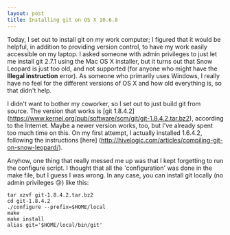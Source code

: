 ```yaml
---
layout: post
title: Installing git on OS X 10.6.8
---
```


Today, I set out to install git on my work computer; I figured that it would be helpful, in addition to providing version control, to have my work easily accessible on my laptop. I asked someone with admin privileges to just let me install git 2.7.1 using the Mac OS X installer, but it turns out that Snow Leopard is just too old, and not supported (for anyone who might have the <strong>Illegal instruction</strong> error). As someone who primarily uses Windows, I really have no feel for the different versions of OS X and how old everything is, so that didn't help.

I didn't want to bother my coworker, so I set out to just build git from source. The version that works is [git 1.8.4.2] (https://www.kernel.org/pub/software/scm/git/git-1.8.4.2.tar.bz2), according to the Internet. Maybe a newer version works, too, but I've already spent too much time on this. On my first attempt, I actually installed 1.6.4.2, following the instructions [here] (http://hivelogic.com/articles/compiling-git-on-snow-leopard/).

Anyhow, one thing that really messed me up was that I kept forgetting to run the configure script. I thought that all the 'configuration' was done in the make file, but I guess I was wrong. In any case, you can install git locally (no admin privileges :cry:) like this:

    tar xzvf git-1.8.4.2.tar.bz2
    cd git-1.8.4.2
    ./configure --prefix=$HOME/local
    make
    make install
    alias git='$HOME/local/bin/git'
